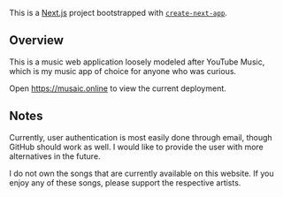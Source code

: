 This is a [Next.js](https://nextjs.org/) project bootstrapped with [`create-next-app`](https://github.com/vercel/next.js/tree/canary/packages/create-next-app).

## Overview

This is a music web application loosely modeled after YouTube Music, which is my music app of choice for anyone who was curious.

Open https://musaic.online to view the current deployment.

## Notes

Currently, user authentication is most easily done through email, though GitHub should work as well. I would like to provide the user with more alternatives in the future.

I do not own the songs that are currently available on this website. If you enjoy any of these songs, please support the respective artists.
